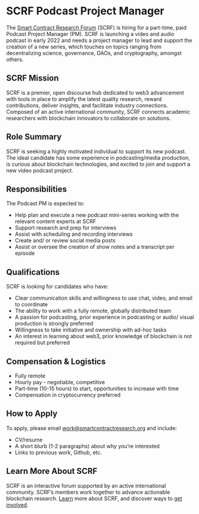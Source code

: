 # SCRF Podcast Project Manager 

The [Smart Contract Research Forum](https://www.smartcontractresearch.org/) (SCRF) is hiring for a part-time, paid Podcast Project Manager (PM). SCRF is launching a video and audio podcast in early 2022 and needs a project manager to lead and support the creation of a new series, which touches on topics ranging from decentralizing science, governance, DAOs, and cryptography, amongst others. 

## SCRF Mission

SCRF is a premier, open discourse hub dedicated to web3 advancement with tools in place to amplify the latest quality research, reward contributions, deliver insights, and facilitate industry connections. Composed of an active international community, SCRF connects academic researchers with blockchain innovators to collaborate on solutions.

## Role Summary

SCRF is seeking a highly motivated individual to support its new podcast. The ideal candidate has some experience in podcasting/media production, is curious about blockchain technologies, and excited to join and support a new video podcast project.

## Responsibilities

The Podcast PM is expected to:

* Help plan and execute a new podcast mini-series working with the relevant content experts at SCRF
* Support research and prep for interviews 
* Assist with scheduling and recording interviews
* Create and/ or review social media posts
* Assist or oversee the creation of show notes and a transcript per episode 

## Qualifications

SCRF is looking for candidates who have:

* Clear communication skills and willingness to use chat, video, and email to coordinate
* The ability to work with a fully remote, globally distributed team
* A passion for podcasting, prior experience in podcasting or audio/ visual production is strongly preferred
* Willingness to take initiative and ownership with ad-hoc tasks 
* An interest in learning about web3, prior knowledge of blockchain is not required but preferred

## Compensation & Logistics 

* Fully remote
* Hourly pay - negotiable, competitive
* Part-time (10-15 hours) to start, opportunities to increase with time 
* Compensation in cryptocurrency preferred

## How to Apply 

To apply, please email [work@smartcontractresearch.org](mailto:work@smartcontractresearch.org) and include:

* CV/resume
* A short blurb (1-2 paragraphs) about why you’re interested
* Links to previous work, Github, etc.

## Learn More About SCRF

SCRF is an interactive forum supported by an active international community. SCRF’s members work together to advance actionable blockchain research. [Learn](https://github.com/smartcontractresearchforum/docs) more about SCRF, and discover ways to [get involved](https://github.com/smartcontractresearchforum/docs/blob/main/en/content_connecting_with_scrf.md).

